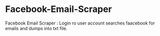 # Facebook-Email-Scraper
Facebook Email Scraper : Login ro user account searches faacebook for emails and dumps into txt file.
